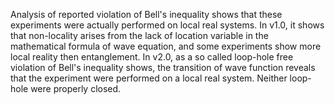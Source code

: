Analysis of reported violation of Bell's inequality shows that these experiments were actually performed on local real systems. In v1.0, it shows that non-locality arises from the lack of location variable in the mathematical formula of wave equation, and some experiments show more local reality then entanglement. In v2.0, as a so called loop-hole free violation of Bell's inequality shows, the transition of wave function reveals that the experiment were performed on a local real system. Neither loop-hole were properly closed.